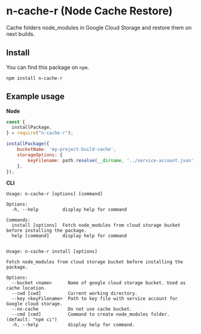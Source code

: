 # n-cache-r (Node Cache Restore)

Cache folders node_modules in Google Cloud Storage and restore them on next builds.

## Install

You can find this package on `npm`.

`npm install n-cache-r`

## Example usage

**Node**

```javascript
const {
  installPackage,
} = require("n-cache-r");

installPackage({
    bucketName: 'my-project-build-cache',
    storageOptions: {
        keyFilename: path.resolve(__dirname, '../service-account.json'),
    },
});
```

**CLI**

```
Usage: n-cache-r [options] [command]

Options:
  -h, --help         display help for command

Commands:
  install [options]  Fetch node_modules from cloud storage bucket before installing the package.
  help [command]     display help for command


Usage: n-cache-r install [options]

Fetch node_modules from cloud storage bucket before installing the package.

Options:
  --bucket <name>      Name of google cloud storage bucket. Used as cache location.
  --cwd [cwd]          Current working directory.
  --key <keyFilename>  Path to key file with service account for Google cloud storage.
  --no-cache           Do not use cache bucket.
  --cmd [cmd]          Command to create node_modules folder. (default: "npm ci")
  -h, --help           display help for command.
```
